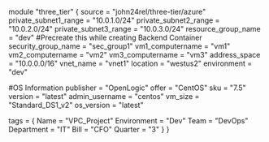 module "three_tier" {
  source  = "john24rel/three-tier/azure"
  private_subnet1_range = "10.0.1.0/24"
  private_subnet2_range = "10.0.2.0/24"
  private_subnet3_range = "10.0.3.0/24"
  resource_group_name   = "dev"         #Precreate this while creating Backend Container
  security_group_name   = "sec_group1"
  vm1_computername      = "vm1"
  vm2_computername      = "vm2"
  vm3_computername      = "vm3"
  address_space         = "10.0.0.0/16"
  vnet_name             = "vnet1"
  location              = "westus2"
  environment           = "dev"

  #OS Information
  publisher      = "OpenLogic"
  offer          = "CentOS"
  sku            = "7.5"
  version        = "latest"
  admin_username = "centos"
  vm_size        = "Standard_DS1_v2"
  os_version     = "latest"

  tags = {
    Name        = "VPC_Project"
    Environment = "Dev"
    Team        = "DevOps"
    Department  = "IT"
    Bill        = "CFO"
    Quarter     = "3"
  }
}